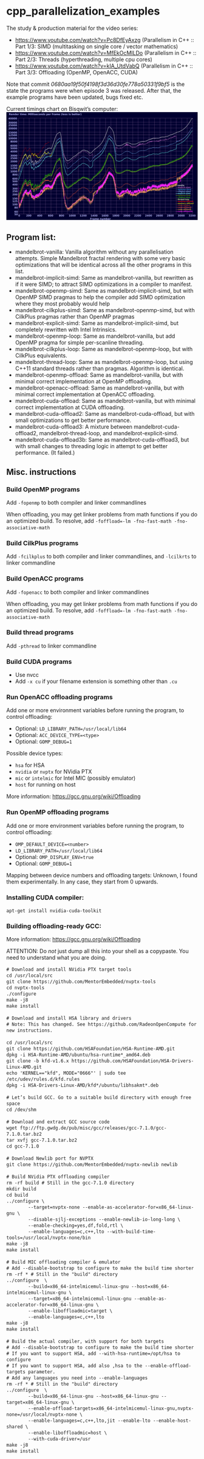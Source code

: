 # cpp_parallelization_examples
The study &amp; production material for the video series:

* https://www.youtube.com/watch?v=Pc8DfEyAxzg (Parallelism in C++ :: Part 1/3: SIMD (multitasking on single core / vector mathematics)
* https://www.youtube.com/watch?v=MfEkOcMILDo (Parallelism in C++ :: Part 2/3: Threads (hyperthreading, multiple cpu cores)
* https://www.youtube.com/watch?v=kIA_UtdVabQ (Parallelism in C++ :: Part 3/3: Offloading (OpenMP, OpenACC, CUDA)

Note that commit *0680aa19f50f4198f3d36d30fe778a50331f9bf5* is
the state the programs were when episode 3 was released.
After that, the example programs have been updated, bugs fixed etc.

Current timings chart on Bisqwit’s computer:
![Timings chart](material/11772-cuda-offload3b-0839.png)

## Program list:

* mandelbrot-vanilla: Vanilla algorithm without any parallelisation attempts.  Simple Mandelbrot fractal rendering with some very basic optimizations that will be identical across all the other programs in this list.
* mandelbrot-implicit-simd: Same as mandelbrot-vanilla, but rewritten as if it were SIMD; to attract SIMD optimizations in a compiler to manifest.
* mandelbrot-openmp-simd: Same as mandelbrot-implicit-simd, but with OpenMP SIMD pragmas to help the compiler add SIMD optimization where they most probably would help
* mandelbrot-cilkplus-simd: Same as mandelbrot-openmp-simd, but with CilkPlus pragmas rather than OpenMP pragmas
* mandelbrot-explicit-simd: Same as mandelbrot-implicit-simd, but completely rewritten with Intel Intrinsics.
* mandelbrot-openmp-loop: Same as mandelbrot-vanilla, but add OpenMP pragma for simple per-scanline threading.
* mandelbrot-cilkplus-loop: Same as mandelbrot-openmp-loop, but with CilkPlus equivalents.
* mandelbrot-thread-loop: Same as mandelbrot-openmp-loop, but using C++11 standard threads rather than pragmas. Algorithm is identical.
* mandelbrot-openmp-offload: Same as mandelbrot-vanilla, but with minimal correct implementation at OpenMP offloading.
* mandelbrot-openacc-offload: Same as mandelbrot-vanilla, but with minimal correct implementation at OpenACC offloading.
* mandelbrot-cuda-offload: Same as mandelbrot-vanilla, but with minimal correct implementation at CUDA offloading.
* mandelbrot-cuda-offload2: Same as mandelbrot-cuda-offload, but with small optimizations to get better performance.
* mandelbrot-cuda-offload3: A mixture between mandelbrot-cuda-offload2, mandelbrot-thread-loop, and mandelbrot-explicit-simd.
* mandelbrot-cuda-offload3b: Same as mandelbrot-cuda-offload3, but with small changes to threading logic in attempt to get better performance. (It failed.)

## Misc. instructions

### Build OpenMP programs

Add `-fopenmp` to both compiler and linker commandlines

When offloading, you may get linker problems from math functions
if you do an optimized build. To resolve, add `-foffload=-lm -fno-fast-math -fno-associative-math`

### Build CilkPlus programs

Add `-fcilkplus` to both compiler and linker commandlines, and `-lcilkrts` to linker commandline

### Build OpenACC programs

Add `-fopenacc` to both compiler and linker commandlines

When offloading, you may get linker problems from math functions
if you do an optimized build. To resolve, add `-foffload=-lm -fno-fast-math -fno-associative-math`

### Build thread programs

Add `-pthread` to linker commandline

### Build CUDA programs

* Use nvcc
* Add `-x cu` if your filename extension is something other than `.cu`

### Run OpenACC offloading programs

Add one or more environment variables before running the program, to control offloading:

* Optional: `LD_LIBRARY_PATH=/usr/local/lib64`
* Optional: `ACC_DEVICE_TYPE=<type>`
* Optional: `GOMP_DEBUG=1`

Possible device types:
* `hsa` for HSA
* `nvidia` or `nvptx` for NVidia PTX
* `mic` or `intelmic` for Intel MIC (possibly emulator)
* `host` for running on host

More information: https://gcc.gnu.org/wiki/Offloading

### Run OpenMP offloading programs

Add one or more environment variables before running the program, to control offloading:

* `OMP_DEFAULT_DEVICE=<number>`
* `LD_LIBRARY_PATH=/usr/local/lib64`
* Optional: `OMP_DISPLAY_ENV=true`
* Optional: `GOMP_DEBUG=1`

Mapping between device numbers and offloading targets:
Unknown, I found them experimentally. In any case, they start from 0 upwards.

### Installing CUDA compiler:

```
apt-get install nvidia-cuda-toolkit
```

### Building offloading-ready GCC:

More information: https://gcc.gnu.org/wiki/Offloading

ATTENTION: Do *not* just dump all this into your shell as a copypaste.
You need to understand what you are doing.

```
# Download and install NVidia PTX target tools
cd /usr/local/src
git clone https://github.com/MentorEmbedded/nvptx-tools
cd nvptx-tools
./configure
make -j8
make install

# Download and install HSA library and drivers
# Note: This has changed. See https://github.com/RadeonOpenCompute for new instructions.

cd /usr/local/src
git clone https://github.com/HSAFoundation/HSA-Runtime-AMD.git
dpkg -i HSA-Runtime-AMD/ubuntu/hsa-runtime*_amd64.deb
git clone -b kfd-v1.6.x https://github.com/HSAFoundation/HSA-Drivers-Linux-AMD.git
echo 'KERNEL=="kfd", MODE="0666"' | sudo tee /etc/udev/rules.d/kfd.rules
dpkg -i HSA-Drivers-Linux-AMD/kfd*/ubuntu/libhsakmt*.deb

# Let’s build GCC. Go to a suitable build directory with enough free space
cd /dev/shm

# Download and extract GCC source code
wget ftp://ftp.gwdg.de/pub/misc/gcc/releases/gcc-7.1.0/gcc-7.1.0.tar.bz2
tar xvfj gcc-7.1.0.tar.bz2
cd gcc-7.1.0

# Download Newlib port for NVPTX
git clone https://github.com/MentorEmbedded/nvptx-newlib newlib

# Build NVidia PTX offloading compiler
rm -rf build # Still in the gcc-7.1.0 directory
mkdir build
cd build
../configure \
        --target=nvptx-none --enable-as-accelerator-for=x86_64-linux-gnu \
        --disable-sjlj-exceptions --enable-newlib-io-long-long \
        --enable-checking=yes,df,fold,rtl \
        --enable-languages=c,c++,lto --with-build-time-tools=/usr/local/nvptx-none/bin
make -j8
make install

# Build MIC offloading compiler & emulator
# Add --disable-bootstrap to configure to make the build time shorter
rm -rf * # Still in the "build" directory
../configure  \
        --build=x86_64-intelmicemul-linux-gnu --host=x86_64-intelmicemul-linux-gnu \
        --target=x86_64-intelmicemul-linux-gnu --enable-as-accelerator-for=x86_64-linux-gnu \
        --enable-liboffloadmic=target \
        --enable-languages=c,c++,lto
make -j8
make install

# Build the actual compiler, with support for both targets
# Add --disable-bootstrap to configure to make the build time shorter
# If you want to support HSA, add --with-hsa-runtime=/opt/hsa to configure
# If you want to support HSA, add also ,hsa to the --enable-offload-targets parameter.
# Add any languages you need into --enable-languages
rm -rf * # Still in the "build" directory
../configure  \
        --build=x86_64-linux-gnu --host=x86_64-linux-gnu --target=x86_64-linux-gnu \
        --enable-offload-targets=x86_64-intelmicemul-linux-gnu,nvptx-none=/usr/local/nvptx-none \
        --enable-languages=c,c++,lto,jit --enable-lto --enable-host-shared \
        --enable-liboffloadmic=host \
        --with-cuda-driver=/usr
make -j8
make install
```
